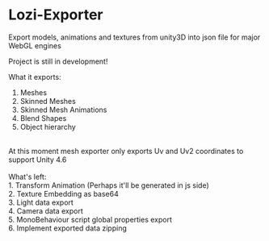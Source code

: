 # Lozi-Exporter
Export models, animations and textures from unity3D into json file for major WebGL engines

Project is still in development!

What it exports:<br>
1. Meshes<br>
2. Skinned Meshes<br>
3. Skinned Mesh Animations<br>
4. Blend Shapes<br>
5. Object hierarchy<br>
<br>
At this moment mesh exporter only exports Uv and Uv2 coordinates to support Unity 4.6<br>

<br>
What's left:<br>
1. Transform Animation (Perhaps it'll be generated in js side)<br>
2. Texture Embedding as base64<br>
3. Light data export<br>
4. Camera data export<br>
5. MonoBehaviour script global properties export<br>
6. Implement exported data zipping<br>

